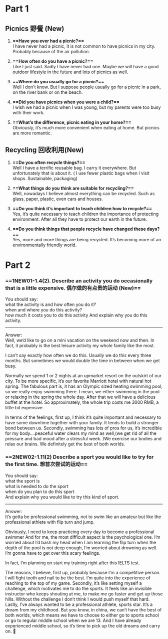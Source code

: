 # Part 1
## Picnics 野餐 (New)

1. **==Have you ever had a picnic?==**   
I have never had a picnic, it is not common to have picnics in my city. Probably because of the air pollution. 

2. **==How often do you have a picnic?==**  
Like I just said. Sadly I have never had one. Maybe we will have a good outdoor lifestyle in the future and lots of picnics as well.


3. **==Where do you usually go for a picnic?==**  
Well I don't know. But I suppose people usually go for a picnic in a park, on the river bank or on the beach.

4. **==Did you have picnics when you were a child?==**    
I wish we had a picnic when I was young, but my parents were too busy with their work.

5. **==What’s the difference, picnic eating in your home?==**   
Obviously, it’s much more convenient when eating at home. But picnics are more romantic.  

## Recycling 回收利用(New)
1. **==Do you often recycle things?==**  
Well I have a terrific reusable bag. I carry it everywhere. But unfortunately that is about it.
( I use fewer plastic bags when I visit shops.  Sustainable, packaging)

2. **==What things do you think are suitable for recycling?==**  
Well, nowadays I believe almost everything can be recycled. Such as glass, paper, plastic, even cars and houses.

3. **==Do you think it’s important to teach children how to recycle?==**  
Yes, it’s quite necessary to teach children the importance of protecting environment. After all they have to protect our earth in the future. 

4. **==Do you think things that people recycle have changed these days?==**  
Yes, more and more things are being recycled. It’s becoming more of an environmentally friendly world.




# Part 2
### **==1NEW01-1.4(2). Describe an activity you do occasionally that is a little expensive. 偶尔做的有点贵的运动 (New)==**   
You should say:  
what the activity is and how often you do it?  
when and where you do this activity?  
how much it costs you to do this activity And explain why you do this activity.
********************
Answer:  
Well, we‘d like to go on a mini vacation on the weekend now and then. In fact, it probably is the best leisure activity my whole family like the most.

I can’t say exactly how often we do this. Usually we do this every three months. But sometimes we would double the time in between when we get busy.

Normally we spend 1 or 2 nights at an upmarket resort on the outskirt of our city. To be more specific, it’s our favorite Marriott hotel with natural hot spring. The fabulous part is, it has an Olympic sized heating swimming pool, so we really enjoy swimming there. I mean, we either swimming in the pool or relaxing in the spring the whole day. After that we will have a delicious buffet at the hotel. So approximately, the whole trip costs me 3000 RMB, a little bit expensive.

In terms of the feelings, first up, I think it’s quite important and necessary to have some downtime together with your family. It tends to build a stronger bond between us. Secondly, swimming has lots of pros for us, it’s incredible for my body….peaceful water clears my mind as well,(we get rid of all the pressure and bad mood after a stressful week. )We exercise our bodies and relax our brains. We definitely get the best of both worlds.


### **==2NEW02-1.11(2) Describe a sport you would like to try for the first time. 想首次尝试的运动==**  
You should say:  
what the sport is  
what is needed to do the sport  
when do you plan to do this sport  
And explain why you would like to try this kind of sport.
********************
Answer:  
It’s gotta be professional swimming, not to swim like an amateur but like the professional athlete with flip turn and jump. 

Obviously, I need to keep practicing every day to become a professional swimmer And for me, the most difficult aspect is the psychological one. I’m worried about I’d bash my head when I am learning the flip turn when the depth of the pool is not deep enough, I’m worried about drowning as well. I’m gonna have to get over this scary feelings.

In fact, I’m planning on start my training right after this IELTS test.

The reasons, I believe, first up, probably because I’m a competitive person. 
I will fight tooth and nail to be the best. I’m quite into the experience of reaching to the top of my game. Secondly, it’s like setting myself a challenge, which motivates me to do the sports. It feels like an invisible instructor who keeps shouting at me, to make me go faster and get up those hills. Without the challenge I don’t think I would push myself that hard. Lastly, I’ve always wanted to be a professional athlete, sports star. It’s a dream from my childhood. But you know, in china, we can’t have the best of both worlds, which means we have to choose to either go to sports school or go to regular middle school when we are 13. And I have already experienced middle school, so it’s time to pick up the old dreams and carry on.



